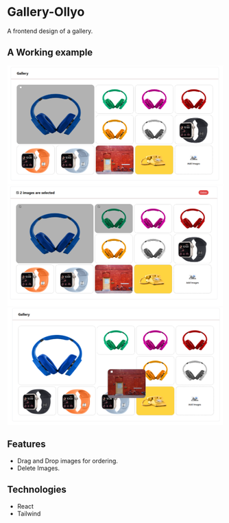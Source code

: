 # Gallery-Ollyo

A frontend design of a gallery.

## A Working example

![App Screenshot](./SS/SS1.png)
![App Screenshot](./SS/SS2.png)
![App Screenshot](./SS/SS3.png)


## Features

- Drag and Drop images for ordering.
- Delete Images.

## Technologies
- React
- Tailwind
